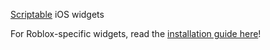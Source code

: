[Scriptable](https://scriptable.app/) iOS widgets

For Roblox-specific widgets, read the [installation guide here](https://gitbook.wolfite.dev/scriptable/roblox-ios-widget-installation-guide)!